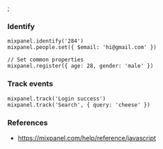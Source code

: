 ;

### Identify

    mixpanel.identify('284')
    mixpanel.people.set({ $email: 'hi@gmail.com' })

    // Set common properties
    mixpanel.register({ age: 28, gender: 'male' })

### Track events

    mixpanel.track('Login success')
    mixpanel.track('Search', { query: 'cheese' })

### References

-   <a href="https://mixpanel.com/help/reference/javascript" class="uri">https://mixpanel.com/help/reference/javascript</a>
